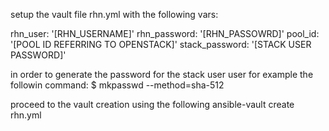 setup the vault file rhn.yml with the following vars: 

rhn_user: '[RHN_USERNAME]'
rhn_password: '[RHN_PASSOWRD]'
pool_id: '[POOL ID REFERRING TO OPENSTACK]'
stack_password: '[STACK USER PASSWORD]'

in order to generate the password for the stack user user for example the followin command: 
 $ mkpasswd --method=sha-512

proceed to the vault creation using the following 
ansible-vault create rhn.yml


